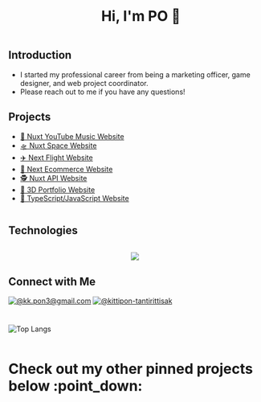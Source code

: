 <div id="user-content-toc">
  <ul align="center">
    <summary><h1 style="display: inline-block">Hi, I'm PO 👋</h1></summary>
  </ul>
</div>

## Introduction
- I started my professional career from being a marketing officer, game designer, and web project coordinator.
- Please reach out to me if you have any questions!

## Projects
- [🎵 Nuxt YouTube Music Website](https://nuxt-yt-music-web.vercel.app/)
- [🛸 Nuxt Space Website](https://nuxt-space-web.vercel.app/)
- [✈️ Next Flight Website](https://next-flight-web.vercel.app/)
- [🛒 Next Ecommerce Website](https://next-ecommerce-sanditzz.vercel.app/)
- [🕵️ Nuxt API Website](https://nuxt3-web.netlify.app/)
- [🐐 3D Portfolio Website](https://sanditzz.github.io/3d-portfolio-po/)
- [🍦 TypeScript/JavaScript Website](https://sanditzz.github.io/javascript)

<h2 style="display: inline-block">Technologies</h2>
  <p align="center">
  <a href="https://skillicons.dev">
    <img src="https://skillicons.dev/icons?i=git,html,css,js,ts,react,vue,next,nuxt,tailwind,mysql,figma,vscode,github,pr,ps,unity&perline=15" />
  </a>
  </p>

## Connect with Me
[![@kk.pon3@gmail.com](https://img.icons8.com/fluency/64/000000/apple-mail.png)](mailto:kk.pon3@gmail.com)
[![@kittipon-tantirittisak](https://img.icons8.com/fluency/64/000000/linkedin.png "@kittipon-tantirittisak")](https://www.linkedin.com/in/kittipon-tantirittisak/)

#
<!-- ![Github stats](https://github-readme-stats.vercel.app/api?username=sanditzz&hide=stars,prs&theme=algolia)
<br><br> -->
![Top Langs](https://github-readme-stats.vercel.app/api/top-langs/?username=sanditzz&layout=compact&theme=algolia)

<h1 style="display: inline-block"> Check out my other pinned projects below :point_down:</h1>
